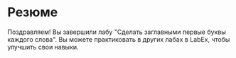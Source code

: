 # Резюме

Поздравляем! Вы завершили лабу "Сделать заглавными первые буквы каждого слова". Вы можете практиковать в других лабах в LabEx, чтобы улучшить свои навыки.
